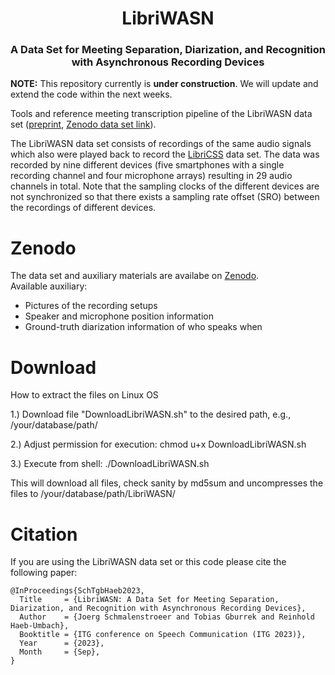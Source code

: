 <h1 align="center">LibriWASN</h1> 
<h3 align="center">A Data Set for Meeting Separation, Diarization, and Recognition
with Asynchronous Recording Devices</h3>

**NOTE:** This repository currently is **under construction**.
We will update and extend the code within the next weeks.


Tools and reference meeting transcription pipeline of the LibriWASN data set ([preprint](http://arxiv.org/abs/2308.10682), [Zenodo data set link](https://zenodo.org/record/7960972)).

The LibriWASN data set  consists of recordings of the same audio signals which also were played back to record the [LibriCSS](https://github.com/chenzhuo1011/libri_css) data set. 
The data was recorded by nine different devices (five smartphones with a single recording channel and four microphone arrays) resulting in 29 audio channels in total.
Note that the  sampling clocks of the different devices are not synchronized so that there exists a sampling rate offset (SRO) between the recordings of different devices.


Zenodo
======
The data set and auxiliary materials are availabe on [Zenodo](https://zenodo.org/record/7960972).  
Available auxiliary:
   * Pictures of the recording setups
   * Speaker and microphone position information 
   * Ground-truth diarization information of who speaks when


Download
========

How to extract the files on Linux OS

  1.) Download file "DownloadLibriWASN.sh" to the desired path, e.g., /your/database/path/
  
  2.) Adjust permission for execution: chmod u+x DownloadLibriWASN.sh
  
  3.) Execute from shell: ./DownloadLibriWASN.sh
  
 This will download all files, check sanity by md5sum and uncompresses the files to /your/database/path/LibriWASN/


Citation
========

If you are using the LibriWASN data set or this code please cite the following paper:

    @InProceedings{SchTgbHaeb2023,
      Title     = {LibriWASN: A Data Set for Meeting Separation, Diarization, and Recognition with Asynchronous Recording Devices},
      Author    = {Joerg Schmalenstroeer and Tobias Gburrek and Reinhold Haeb-Umbach},
      Booktitle = {ITG conference on Speech Communication (ITG 2023)},
      Year      = {2023},
      Month     = {Sep},
    }